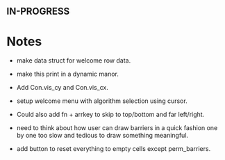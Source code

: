 ## IN-PROGRESS

# Notes 
- make data struct for welcome row data.
- make this print in a dynamic manor.
- Add Con.vis_cy and Con.vis_cx.

- setup welcome menu with algorithm selection using cursor.

- Could also add fn + arrkey to skip to top/bottom and far left/right.
- need to think about how user can draw barriers in a quick fashion one by one too slow and tedious to draw something meaningful.

- add button to reset everything to empty cells except perm_barriers.